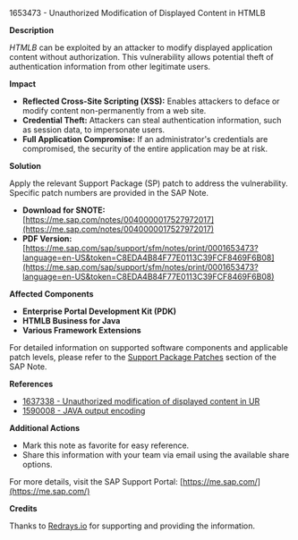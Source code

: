 1653473 - Unauthorized Modification of Displayed Content in HTMLB

**Description**

_HTMLB_ can be exploited by an attacker to modify displayed application content without authorization. This vulnerability allows potential theft of authentication information from other legitimate users.

**Impact**

- **Reflected Cross-Site Scripting (XSS):** Enables attackers to deface or modify content non-permanently from a web site.
- **Credential Theft:** Attackers can steal authentication information, such as session data, to impersonate users.
- **Full Application Compromise:** If an administrator's credentials are compromised, the security of the entire application may be at risk.

**Solution**

Apply the relevant Support Package (SP) patch to address the vulnerability. Specific patch numbers are provided in the SAP Note.

- **Download for SNOTE:** [https://me.sap.com/notes/0040000017527972017](https://me.sap.com/notes/0040000017527972017)
- **PDF Version:** [https://me.sap.com/sap/support/sfm/notes/print/0001653473?language=en-US&token=C8EDA4B84F77E0113C39FCF8469F6B08](https://me.sap.com/sap/support/sfm/notes/print/0001653473?language=en-US&token=C8EDA4B84F77E0113C39FCF8469F6B08)

**Affected Components**

- **Enterprise Portal Development Kit (PDK)**
- **HTMLB Business for Java**
- **Various Framework Extensions**

For detailed information on supported software components and applicable patch levels, please refer to the [Support Package Patches](https://me.sap.com/notes/0001653473) section of the SAP Note.

**References**

- [1637338 - Unauthorized modification of displayed content in UR](https://me.sap.com/notes/1637338)
- [1590008 - JAVA output encoding](https://me.sap.com/notes/1590008)

**Additional Actions**

- Mark this note as favorite for easy reference.
- Share this information with your team via email using the available share options.

For more details, visit the SAP Support Portal: [https://me.sap.com/](https://me.sap.com/)

**Credits**

Thanks to [Redrays.io](https://redrays.io) for supporting and providing the information.